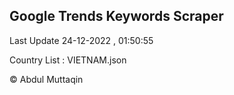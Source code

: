 

## Google Trends Keywords Scraper 
 
Last Update 24-12-2022 , 01:50:55

Country List :
VIETNAM.json



© Abdul Muttaqin 
